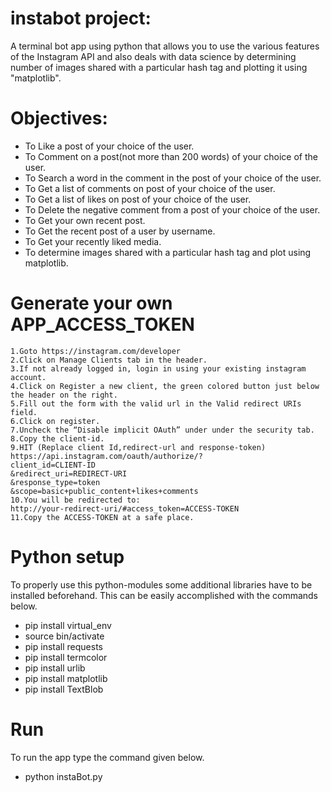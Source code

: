 # instabot project:
A terminal bot app using python that allows you to use the various features of the Instagram API and also deals with data science by determining number of images shared with a particular hash tag and plotting it using "matplotlib".

# Objectives:
- To Like a post of your choice of the user.
- To Comment on a post(not more than 200 words) of your choice of the user.
- To Search a word in the comment in the post of your choice of the user.
- To Get a list of comments on post of your choice of the user.
- To Get a list of likes on post of your choice of the user.
- To Delete the negative comment from a post of your choice of the user.
- To Get your own recent post.
- To Get the recent post of a user by username.
- To Get your recently liked media.
- To determine images shared with a particular hash tag and plot using matplotlib.
# Generate your own APP_ACCESS_TOKEN

``` 
1.Goto https://instagram.com/developer
2.Click on Manage Clients tab in the header.
3.If not already logged in, login in using your existing instagram account.
4.Click on Register a new client, the green colored button just below the header on the right.
5.Fill out the form with the valid url in the Valid redirect URIs field.
6.Click on register.
7.Uncheck the “Disable implicit OAuth” under under the security tab.
8.Copy the client-id.
9.HIT (Replace client Id,redirect-url and response-token)
https://api.instagram.com/oauth/authorize/?
client_id=CLIENT-ID
&redirect_uri=REDIRECT-URI
&response_type=token
&scope=basic+public_content+likes+comments
10.You will be redirected to:
http://your-redirect-uri/#access_token=ACCESS-TOKEN
11.Copy the ACCESS-TOKEN at a safe place.

```

# Python setup
To properly use this python-modules some additional libraries have to be installed beforehand. This can be easily accomplished with the commands below.

- pip install virtual_env
- source bin/activate
- pip install requests
- pip install termcolor
- pip install urlib
- pip install matplotlib
- pip install TextBlob
# Run
To run the app type the command given below.

- python instaBot.py
